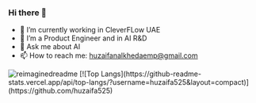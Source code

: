 ### Hi there 👋

- 🔭 I’m currently working in CleverFLow UAE
- 🌱 I’m a Product Engineer and in AI R&D
- 💬 Ask me about AI
- 📫 How to reach me: huzaifanalkhedaemp@gmail.com

<img src="https://myreadme.vercel.app/api/embed/huzaifa525?panels=userstatistics,toprepositories,toplanguages,commitgraph" alt="reimaginedreadme" />
[![Top Langs](https://github-readme-stats.vercel.app/api/top-langs/?username=huzaifa525&layout=compact)](https://github.com/huzaifa525)



